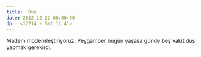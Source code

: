 ```yaml
---
title:  Duş
date: 2012-12-22 00:00:00
dp:  <12214 - Sat 12:41>
---
```



Madem modernleştiriyoruz: Peygamber bugün yaşasa günde beş vakit duş
yapmak gerekirdi.

